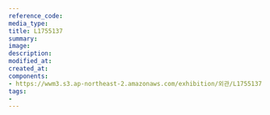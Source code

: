 ```yaml
---
reference_code:
media_type:
title: L1755137
summary:
image:
description:
modified_at:
created_at:
components:
- https://wwm3.s3.ap-northeast-2.amazonaws.com/exhibition/외관/L1755137.jpg
tags:
-
---
```

